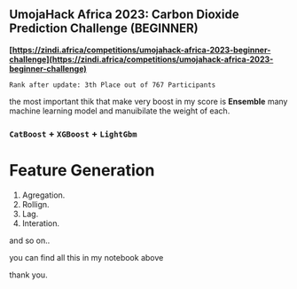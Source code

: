 ## **UmojaHack Africa 2023: Carbon Dioxide Prediction Challenge (BEGINNER)** 
**[https://zindi.africa/competitions/umojahack-africa-2023-beginner-challenge](https://zindi.africa/competitions/umojahack-africa-2023-beginner-challenge)**

`Rank after update: 3th Place out of 767 Participants`

the most important thik that make very boost in my score is **Ensemble** many machine learning model and manuibilate the weight of each.

### **`CatBoost`** **+** **`XGBoost`** **+** **`LightGbm`**

# **Feature Generation**
1. Agregation.
1. Rollign.
1. Lag.
1. Interation.

and so on..

you can find all this in my notebook above

thank you.
